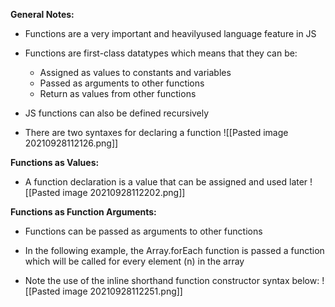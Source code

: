 **General Notes:**
* Functions are a very important and heavilyused language feature in JS

* Functions are first-class datatypes which means that they can be:
	* Assigned as values to constants and variables 
	* Passed as arguments to other functions  
	* Return as values from other functions

* JS functions can also be defined recursively

* There are two syntaxes for declaring a function
![[Pasted image 20210928112126.png]]

**Functions as Values:**
 * A function declaration is a value that can be assigned and used later
 ![[Pasted image 20210928112202.png]]
 
 **Functions as Function Arguments:**
 * Functions can be passed as arguments to other functions

* In the following example, the Array.forEach function is passed a function which will be called for every element (n) in the array

* Note the use of the inline shorthand function constructor syntax below:
![[Pasted image 20210928112251.png]]